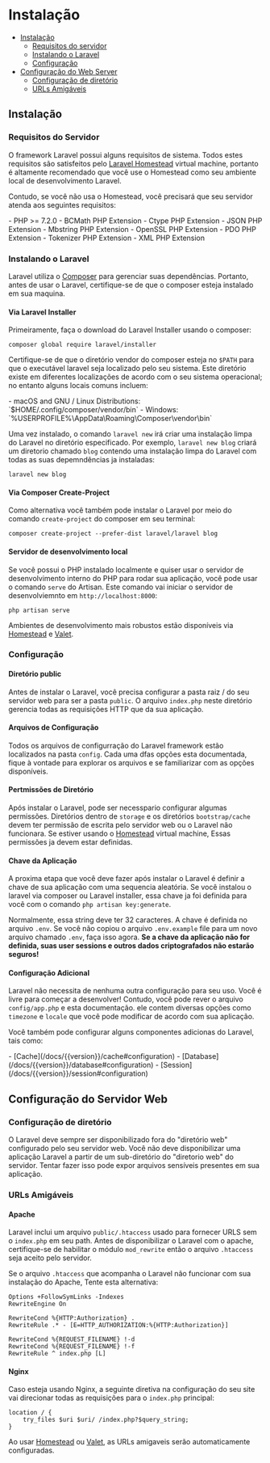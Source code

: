 # Instalação

- [Instalação](#installation)
    - [Requisitos do servidor](#server-requirements)
    - [Instalando o Laravel](#installing-laravel)
    - [Configuração](#configuration)
- [Configuração do Web Server](#web-server-configuration)
    - [Configuração de diretório](#directory-configuration)
    - [URLs Amigáveis](#pretty-urls)

<a name="installation"></a>
## Instalação

<a name="server-requirements"></a>
### Requisitos do Servidor

O framework Laravel possui alguns requisitos de sistema. Todos estes requisitos são satisfeitos pelo [Laravel Homestead](/docs/{{version}}/homestead) virtual machine, portanto é altamente recomendado que você use o Homestead como seu ambiente local de desenvolvimento Laravel.

Contudo, se você não usa o Homestead, você precisará que seu servidor atenda aos seguintes requisitos:

<div class="content-list" markdown="1">
- PHP >= 7.2.0
- BCMath PHP Extension
- Ctype PHP Extension
- JSON PHP Extension
- Mbstring PHP Extension
- OpenSSL PHP Extension
- PDO PHP Extension
- Tokenizer PHP Extension
- XML PHP Extension
</div>

<a name="installing-laravel"></a>
### Instalando o Laravel

Laravel utiliza o [Composer](https://getcomposer.org) para gerenciar suas dependências. Portanto, antes de usar o Laravel, certifique-se de que o composer esteja instalado em sua maquina.

#### Via Laravel Installer

Primeiramente, faça o download do Laravel Installer usando o composer:

    composer global require laravel/installer

Certifique-se de que o diretório vendor do composer esteja no `$PATH` para que o executável laravel seja localizado pelo seu sistema. Este diretório existe em diferentes localizações de acordo com o seu sistema operacional; no entanto alguns locais comuns incluem:

<div class="content-list" markdown="1">
- macOS and GNU / Linux Distributions: `$HOME/.config/composer/vendor/bin`
- Windows: `%USERPROFILE%\AppData\Roaming\Composer\vendor\bin`
</div>

Uma vez instalado, o comando `laravel new` irá criar uma instalação limpa do Laravel no diretório especificado. Por exemplo, `laravel new blog` criará um diretorio chamado `blog` contendo uma instalação limpa do Laravel com todas as suas depemndências ja instaladas:

    laravel new blog

#### Via Composer Create-Project

Como alternativa você também pode instalar o Laravel por meio do comando `create-project` do composer em seu terminal:

    composer create-project --prefer-dist laravel/laravel blog

#### Servidor de desenvolvimento local
<!-- Se você tiver o PHP instalado e quiser usar o servidor embutido para rodar sua aplicação -->
Se você possui o PHP instalado localmente e quiser usar o servidor de desenvolvimento interno do PHP para rodar sua aplicação, você pode usar o comando `serve` do Artisan. Este comando vai iniciar o servidor de desenvolviemnto em `http://localhost:8000`:

    php artisan serve

Ambientes de desenvolvimento mais robustos estão disponíveis via [Homestead](/docs/{{version}}/homestead) e [Valet](/docs/{{version}}/valet).

<a name="configuration"></a>
### Configuração

#### Diretório public

Antes de instalar o Laravel, você precisa configurar a pasta raiz / do seu servidor web para ser a pasta `public`. O arquivo `index.php` neste diretório gerencia todas as requisições HTTP que da sua aplicação.

#### Arquivos de Configuração

Todos os arquivos de configurração do Laravel framework estão localizados na pasta `config`. Cada uma dfas opções esta documentada, fique à vontade para explorar os arquivos e se familiarizar com as opções disponíveis.

#### Pertmissões de Diretório

Após instalar o Laravel, pode ser necesspario configurar algumas permissões. Diretórios dentro de `storage` e os diretórios `bootstrap/cache` devem ter permissão de escrita pelo servidor web ou o Laravel não funcionara. Se estiver usando o [Homestead](/docs/{{version}}/homestead) virtual machine, Essas permissões ja devem estar definidas.

#### Chave da Aplicação

A proxima etapa que você deve fazer após instalar o Laravel é definir a chave de sua aplicação com uma sequencia aleatória. Se você instalou o laravel via composer ou Laravel installer, essa chave ja foi definida para você com o comando `php artisan key:generate`.

Normalmente, essa string deve ter 32 caracteres. A chave é definida no arquivo `.env`. Se você não copiou o arquivo `.env.example` file para um novo arquivo chamado `.env`, faça isso agora. **Se a chave da aplicação não for definida, suas user sessions e outros dados criptografados não estarão seguros!**

#### Configuração Adicional

Laravel não necessita de nenhuma outra configuração para seu uso. Você é livre para começar a desenvolver! Contudo, você pode rever o arquivo `config/app.php` e esta documentação. ele contem diversas opções como `timezone` e `locale` que você pode modificar de acordo com sua aplicação.

Você também pode configurar alguns componentes adicionas do Laravel, tais como:

<div class="content-list" markdown="1">
- [Cache](/docs/{{version}}/cache#configuration)
- [Database](/docs/{{version}}/database#configuration)
- [Session](/docs/{{version}}/session#configuration)
</div>

<a name="web-server-configuration"></a>
## Configuração do Servidor Web

<a name="directory-configuration"></a>
### Configuração de diretório

O Laravel deve sempre ser disponibilizado fora do "diretório web" configurado pelo seu servidor web. Você não deve disponibilizar uma aplicação Laravel a partir de um sub-diretório do "diretorio web" do servidor. Tentar fazer isso pode expor arquivos sensíveis presentes em sua aplicação.

<a name="pretty-urls"></a>
### URLs Amigáveis

#### Apache

Laravel inclui um arquivo `public/.htaccess` usado para fornecer URLS sem o `index.php` em seu path. Antes de disponibilizar  o Laravel com o apache, certifique-se de habilitar o módulo `mod_rewrite`  então o arquivo `.htaccess` seja aceito pelo servidor.

Se o arquivo `.htaccess` que acompanha o Laravel não funcionar com sua instalação do Apache, Tente esta alternativa:

    Options +FollowSymLinks -Indexes
    RewriteEngine On

    RewriteCond %{HTTP:Authorization} .
    RewriteRule .* - [E=HTTP_AUTHORIZATION:%{HTTP:Authorization}]

    RewriteCond %{REQUEST_FILENAME} !-d
    RewriteCond %{REQUEST_FILENAME} !-f
    RewriteRule ^ index.php [L]

#### Nginx

Caso esteja usando Nginx, a seguinte diretiva na configuração do seu site vai direcionar todas as requisições para o `index.php` principal:

    location / {
        try_files $uri $uri/ /index.php?$query_string;
    }

Ao usar [Homestead](/docs/{{version}}/homestead) ou [Valet](/docs/{{version}}/valet), as URLs amigaveis serão automaticamente configuradas.
